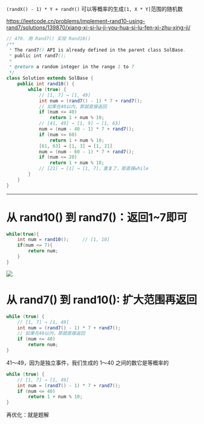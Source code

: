 `(randX() - 1) * Y + randY()` 可以等概率的生成`[1, X * Y]`范围的随机数

https://leetcode.cn/problems/implement-rand10-using-rand7/solutions/139870/xiang-xi-si-lu-ji-you-hua-si-lu-fen-xi-zhu-xing-ji/

```java
// 470. 用 Rand7() 实现 Rand10()
/**
 * The rand7() API is already defined in the parent class SolBase.
 * public int rand7();
 * 
 * @return a random integer in the range 1 to 7
 */
class Solution extends SolBase {
    public int rand10() {
        while (true) {
            // [1, 7] → [1, 49]
            int num = (rand7() - 1) * 7 + rand7();
            // 如果在40以内，那就直接返回
            if (num <= 40)
                return 1 + num % 10;
            // [41, 49] → [1, 9] → [1, 63]
            num = (num - 40 - 1) * 7 + rand7();
            if (num <= 60)
                return 1 + num % 10;
            [61, 63] → [1, 3] → [1, 21]
            num = (num - 60 - 1) * 7 + rand7();
            if (num <= 20)
                return 1 + num % 10;
            // [21] → [1] → [1, 7]，重复了，那直接while
        }
    }
}
```

---

# 从 rand10() 到 rand7()：返回1~7即可

```java
while(true){
    int num = rand10();		// [1, 10]
    if(num <= 7){
        return num;
    }
}
```
![](https://cdn.jsdelivr.net/gh/sword4869/pic1@main/images202406152117749.png)

# 从 rand7() 到 rand10(): 扩大范围再返回

```java
while (true) {
    // [1, 7] → [1, 49]
    int num = (rand7() - 1) * 7 + rand7();
    // 如果在40以内，那就直接返回
    if (num <= 40)
        return num;
}
```

41～49，因为是独立事件，我们生成的 1～40 之间的数它是等概率的

```java
while (true) {
    // [1, 7] → [1, 49]
    int num = (rand7() - 1) * 7 + rand7();
    if (num <= 40)
        return 1 + num % 10;
}
```

再优化：就是题解
